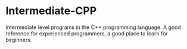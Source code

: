 # Intermediate-CPP
Intermediate level programs in the C++ programming language. A good reference for experienced programmers, a good place to learn for beginners.
